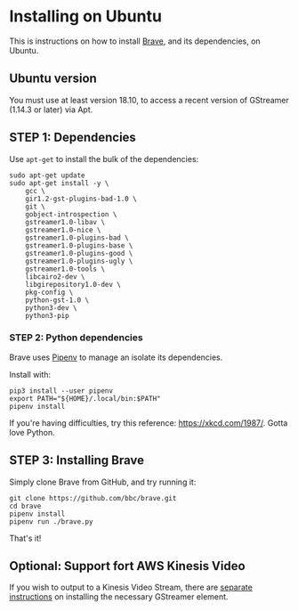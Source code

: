 # Installing on Ubuntu
This is instructions on how to install [Brave](../README.md), and its dependencies, on Ubuntu.

## Ubuntu version
You must use at least version 18.10, to access a recent version of GStreamer (1.14.3 or later) via Apt.

## STEP 1: Dependencies
Use `apt-get` to install the bulk of the dependencies:

```
sudo apt-get update
sudo apt-get install -y \
    gcc \
    gir1.2-gst-plugins-bad-1.0 \
    git \
    gobject-introspection \
    gstreamer1.0-libav \
    gstreamer1.0-nice \
    gstreamer1.0-plugins-bad \
    gstreamer1.0-plugins-base \
    gstreamer1.0-plugins-good \
    gstreamer1.0-plugins-ugly \
    gstreamer1.0-tools \
    libcairo2-dev \
    libgirepository1.0-dev \
    pkg-config \
    python-gst-1.0 \
    python3-dev \
    python3-pip
```

### STEP 2: Python dependencies
Brave uses [Pipenv](https://packaging.python.org/tutorials/managing-dependencies/#managing-dependencies) to manage an isolate its dependencies.

Install with:

```
pip3 install --user pipenv
export PATH="${HOME}/.local/bin:$PATH"
pipenv install
```

If you're having difficulties, try this reference: https://xkcd.com/1987/. Gotta love Python.


## STEP 3: Installing Brave
Simply clone Brave from GitHub, and try running it:

```
git clone https://github.com/bbc/brave.git
cd brave
pipenv install
pipenv run ./brave.py
```

That's it!

## Optional: Support fort AWS Kinesis Video

If you wish to output to a Kinesis Video Stream, there are [separate instructions](./install_kvs.md) on installing the necessary GStreamer element.
